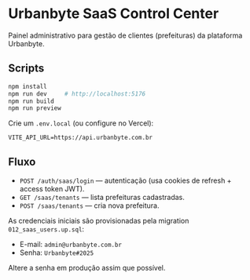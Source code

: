 # Urbanbyte SaaS Control Center

Painel administrativo para gestão de clientes (prefeituras) da plataforma Urbanbyte.

## Scripts

```bash
npm install
npm run dev     # http://localhost:5176
npm run build
npm run preview
```

Crie um `.env.local` (ou configure no Vercel):

```
VITE_API_URL=https://api.urbanbyte.com.br
```

## Fluxo

- `POST /auth/saas/login` — autenticação (usa cookies de refresh + access token JWT).
- `GET /saas/tenants` — lista prefeituras cadastradas.
- `POST /saas/tenants` — cria nova prefeitura.

As credenciais iniciais são provisionadas pela migration `012_saas_users.up.sql`:

- E-mail: `admin@urbanbyte.com.br`
- Senha: `Urbanbyte#2025`

Altere a senha em produção assim que possível.
